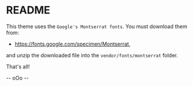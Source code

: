 # README

This theme uses the `Google's Montserrat fonts`. You  must download them from:
  - https://fonts.google.com/specimen/Montserrat,

and unzip the downloaded file into the `vendor/fonts/montserrat` folder.

That's all!

-- oOo --
